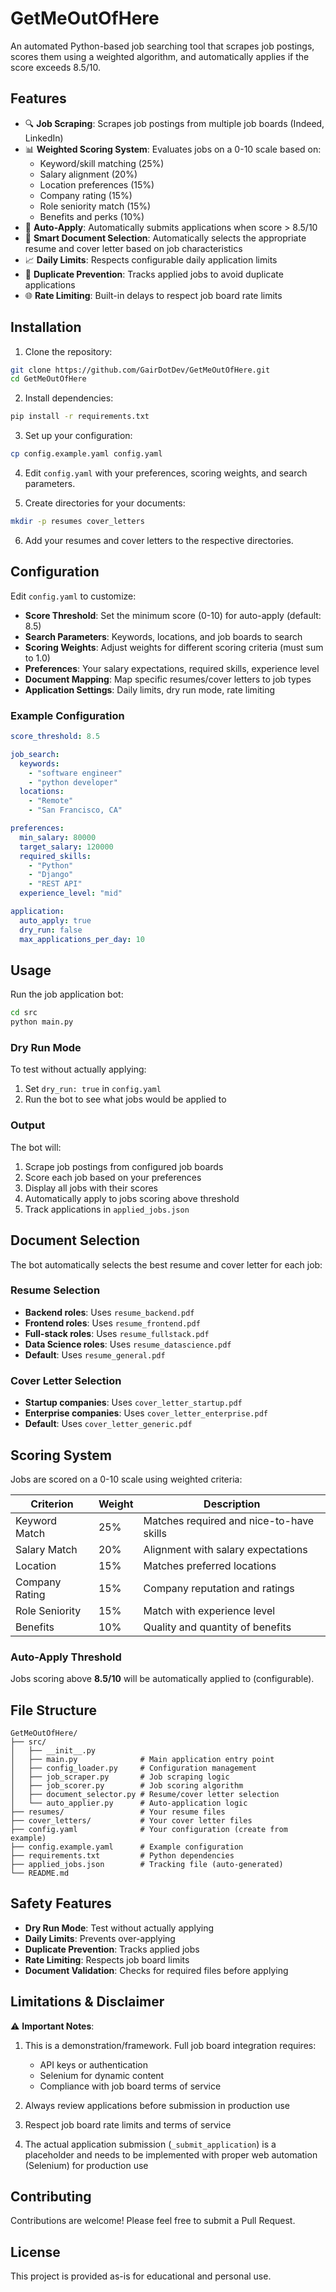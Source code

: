 # GetMeOutOfHere

An automated Python-based job searching tool that scrapes job postings, scores them using a weighted algorithm, and automatically applies if the score exceeds 8.5/10.

## Features

- 🔍 **Job Scraping**: Scrapes job postings from multiple job boards (Indeed, LinkedIn)
- 📊 **Weighted Scoring System**: Evaluates jobs on a 0-10 scale based on:
  - Keyword/skill matching (25%)
  - Salary alignment (20%)
  - Location preferences (15%)
  - Company rating (15%)
  - Role seniority match (15%)
  - Benefits and perks (10%)
- 🤖 **Auto-Apply**: Automatically submits applications when score > 8.5/10
- 📄 **Smart Document Selection**: Automatically selects the appropriate resume and cover letter based on job characteristics
- 📈 **Daily Limits**: Respects configurable daily application limits
- 🔄 **Duplicate Prevention**: Tracks applied jobs to avoid duplicate applications
- 🌐 **Rate Limiting**: Built-in delays to respect job board rate limits

## Installation

1. Clone the repository:
```bash
git clone https://github.com/GairDotDev/GetMeOutOfHere.git
cd GetMeOutOfHere
```

2. Install dependencies:
```bash
pip install -r requirements.txt
```

3. Set up your configuration:
```bash
cp config.example.yaml config.yaml
```

4. Edit `config.yaml` with your preferences, scoring weights, and search parameters.

5. Create directories for your documents:
```bash
mkdir -p resumes cover_letters
```

6. Add your resumes and cover letters to the respective directories.

## Configuration

Edit `config.yaml` to customize:

- **Score Threshold**: Set the minimum score (0-10) for auto-apply (default: 8.5)
- **Search Parameters**: Keywords, locations, and job boards to search
- **Scoring Weights**: Adjust weights for different scoring criteria (must sum to 1.0)
- **Preferences**: Your salary expectations, required skills, experience level
- **Document Mapping**: Map specific resumes/cover letters to job types
- **Application Settings**: Daily limits, dry run mode, rate limiting

### Example Configuration

```yaml
score_threshold: 8.5

job_search:
  keywords:
    - "software engineer"
    - "python developer"
  locations:
    - "Remote"
    - "San Francisco, CA"

preferences:
  min_salary: 80000
  target_salary: 120000
  required_skills:
    - "Python"
    - "Django"
    - "REST API"
  experience_level: "mid"

application:
  auto_apply: true
  dry_run: false
  max_applications_per_day: 10
```

## Usage

Run the job application bot:

```bash
cd src
python main.py
```

### Dry Run Mode

To test without actually applying:

1. Set `dry_run: true` in `config.yaml`
2. Run the bot to see what jobs would be applied to

### Output

The bot will:
1. Scrape job postings from configured job boards
2. Score each job based on your preferences
3. Display all jobs with their scores
4. Automatically apply to jobs scoring above threshold
5. Track applications in `applied_jobs.json`

## Document Selection

The bot automatically selects the best resume and cover letter for each job:

### Resume Selection
- **Backend roles**: Uses `resume_backend.pdf`
- **Frontend roles**: Uses `resume_frontend.pdf`
- **Full-stack roles**: Uses `resume_fullstack.pdf`
- **Data Science roles**: Uses `resume_datascience.pdf`
- **Default**: Uses `resume_general.pdf`

### Cover Letter Selection
- **Startup companies**: Uses `cover_letter_startup.pdf`
- **Enterprise companies**: Uses `cover_letter_enterprise.pdf`
- **Default**: Uses `cover_letter_generic.pdf`

## Scoring System

Jobs are scored on a 0-10 scale using weighted criteria:

| Criterion | Weight | Description |
|-----------|--------|-------------|
| Keyword Match | 25% | Matches required and nice-to-have skills |
| Salary Match | 20% | Alignment with salary expectations |
| Location | 15% | Matches preferred locations |
| Company Rating | 15% | Company reputation and ratings |
| Role Seniority | 15% | Match with experience level |
| Benefits | 10% | Quality and quantity of benefits |

### Auto-Apply Threshold

Jobs scoring above **8.5/10** will be automatically applied to (configurable).

## File Structure

```
GetMeOutOfHere/
├── src/
│   ├── __init__.py
│   ├── main.py              # Main application entry point
│   ├── config_loader.py     # Configuration management
│   ├── job_scraper.py       # Job scraping logic
│   ├── job_scorer.py        # Job scoring algorithm
│   ├── document_selector.py # Resume/cover letter selection
│   └── auto_applier.py      # Auto-application logic
├── resumes/                 # Your resume files
├── cover_letters/           # Your cover letter files
├── config.yaml              # Your configuration (create from example)
├── config.example.yaml      # Example configuration
├── requirements.txt         # Python dependencies
├── applied_jobs.json        # Tracking file (auto-generated)
└── README.md
```

## Safety Features

- **Dry Run Mode**: Test without actually applying
- **Daily Limits**: Prevents over-applying
- **Duplicate Prevention**: Tracks applied jobs
- **Rate Limiting**: Respects job board limits
- **Document Validation**: Checks for required files before applying

## Limitations & Disclaimer

⚠️ **Important Notes**:

1. This is a demonstration/framework. Full job board integration requires:
   - API keys or authentication
   - Selenium for dynamic content
   - Compliance with job board terms of service

2. Always review applications before submission in production use

3. Respect job board rate limits and terms of service

4. The actual application submission (`_submit_application`) is a placeholder and needs to be implemented with proper web automation (Selenium) for production use

## Contributing

Contributions are welcome! Please feel free to submit a Pull Request.

## License

This project is provided as-is for educational and personal use.
